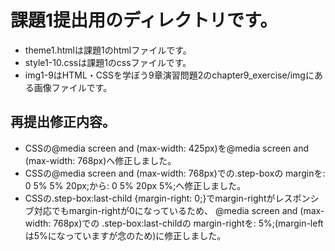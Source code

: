 # 課題1提出用のディレクトリです。
* theme1.htmlは課題1のhtmlファイルです。  
* style1-10.cssは課題1のcssファイルです。  
* img1-9はHTML・CSSを学ぼう9章演習問題2のchapter9_exercise/imgにある画像ファイルです。

## 再提出修正内容。
* CSSの@media screen and (max-width: 425px)を@media screen and (max-width: 768px)へ修正しました。
* CSSの@media screen and (max-width: 768px)での.step-boxの marginを: 0 5% 5% 20px;から: 0  5% 20px 5%;へ修正しました。
* CSSの.step-box:last-child {margin-right: 0;}でmargin-rightがレスポンシブ対応でもmargin-rightが0になっているため、
  @media screen and (max-width: 768px)での .step-box:last-childの margin-rightを: 5%;(margin-leftは5%になっていますが念のため)に修正しました。